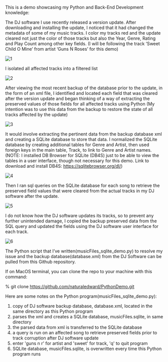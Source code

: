 This is a demo showcasing my Python and Back-End Development knowledge:



The DJ software I use recently released a version update. After downloading and installing the update, I noticed that it had changed the metadata of some of my music tracks. I color my tracks red and the update cleared not just the color of those tracks but also the Year, Genre, Rating and Play Count among other key fields. (I will be following the track ‘Sweet Child O Mine’ from artist ‘Guns N Roses’ for this demo)

![1](https://github.com/user-attachments/assets/d3a4f4e5-35d9-4104-bfcd-87bada495ea1)



I isolated all affected tracks into a filtered list

![2](https://github.com/user-attachments/assets/b4c845d5-26ec-4cc3-a526-3c53f32e47a9)



After viewing the most recent backup of the database prior to the update, in the form of an xml file, I identified and located each field that was cleared after the version update and began thinking of a way of extracting the preserved values of those fields for all affected tracks using Python (My intention was to use this data from the backup to restore the state of all tracks affected by the update)

![3](https://github.com/user-attachments/assets/3055574c-24d3-4e32-bced-a11a42148393)



It would involve extracting the pertinent data from the backup database xml and creating a SQLite database to store that data. I normalized the SQLite database by creating additional tables for Genre and Artist, then used foreign keys in the main table, Track, to link to Genre and Artist names. (NOTE: I installed DB Browser for SQLite (DB4S) just to be able to view the tables in a user interface, though not necessary for this demo. Link to download and install DB4S: https://sqlitebrowser.org/dl/)

![4](https://github.com/user-attachments/assets/df65f712-c308-45e9-8859-545957701ff5)



Then I ran sql queries on the SQLite database for each song to retrieve the preserved field values that were cleared from the actual tracks in my DJ software after the update.

![5](https://github.com/user-attachments/assets/5cb839b7-811e-4c3e-b8fa-5b49b44301c2)



I do not know how the DJ software updates its tracks, so to prevent any further unintended damage, I copied the backup preserved data from the SQL query and updated the fields using the DJ software user interface for each track.

![6](https://github.com/user-attachments/assets/1e7243be-ab23-46eb-b130-78c4a1768665)



The Python script that I’ve written(musicFiles_sqlite_demo.py) to resolve my issue and the backup database(database.xml) from the DJ Software can be pulled from this Github repository.

If on MacOS terminal, you can clone the repo to your machine with this command: 

% git clone https://github.com/naturaledward/PythonDemo.git

Here are some notes on the Python program(musicFiles_sqlite_demo.py):
1. copy of DJ software backup database, database.xml, located in the same directory as this Python program
2. parses the xml and creates a SQLite database, musicFiles.sqlite, in same directory
3. the parsed data from xml is transferred to the SQLite database
4. a query is run on an affected song to retrieve preserved fields prior to track corruption after DJ software update
5. enter 'guns n r' for artist and 'sweet' for track, 'q' to quit program
6. SQLite database, musicFiles.sqlite, is overwritten every time this Python program runs
